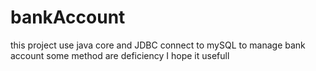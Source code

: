 # bankAccount
this project use java core and JDBC connect to mySQL to manage bank account
some method are deficiency
I hope it usefull
